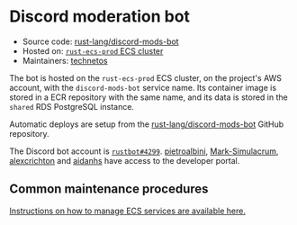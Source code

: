 # Discord moderation bot

* Source code: [rust-lang/discord-mods-bot][repo]
* Hosted on: [`rust-ecs-prod` ECS cluster][ecs]
* Maintainers: [technetos]

The bot is hosted on the `rust-ecs-prod` ECS cluster, on the project's AWS
account, with the `discord-mods-bot` service name. Its container image is
stored in a ECR repository with the same name, and its data is stored in the
`shared` RDS PostgreSQL instance.

Automatic deploys are setup from the [rust-lang/discord-mods-bot][repo] GitHub
repository.

The Discord bot account is [`rustbot#4299`][devportal]. [pietroalbini],
[Mark-Simulacrum], [alexcrichton] and [aidanhs] have access to the developer
portal.

## Common maintenance procedures

[Instructions on how to manage ECS services are available here.][ecs]

[repo]: https://github.com/rust-lang/discord-mods-bot
[ecs]: ecs-services.md
[devportal]: https://discordapp.com/developers/applications/615806512790503424
[technetos]: https://github.com/technetos
[pietroalbini]: https://github.com/pietroalbini
[Mark-Simulacrum]: https://github.com/Mark-Simulacrum
[alexcrichton]: https://github.com/alexcrichton
[aidanhs]: https://github.com/aidanhs
